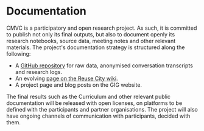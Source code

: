 # Documentation

CMVC is a participatory and open research project. As such, it is committed to publish not only its final outputs, but also to document openly its research notebooks, source data, meeting notes and other relevant materials. The project's documentation strategy is structured along the following:

- A [GitHub repository](https://github.com/reuse-city/CMVC) for raw data, anonymised conversation transcripts and research logs.
- An evolving [page on the Reuse City wiki](https://wiki.reuse.city/en/projects/circular-material-valuer-curriculum).
- A project page and blog posts on the GIG website.

The final results such as the Curriculum and other relevant public documentation will be released with open licenses, on platforms to be defined with the participants and partner organisations. The project will also have ongoing channels of communication with participants, decided with them.
